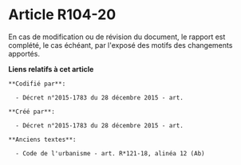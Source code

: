 # Article R104-20

En cas de modification ou de révision du document, le rapport est complété, le cas échéant, par l'exposé des motifs des
changements apportés.

**Liens relatifs à cet article**

	**Codifié par**:

	  - Décret n°2015-1783 du 28 décembre 2015 - art.

	**Créé par**:

	  - Décret n°2015-1783 du 28 décembre 2015 - art.

	**Anciens textes**:

	  - Code de l'urbanisme - art. R*121-18, alinéa 12 (Ab)

